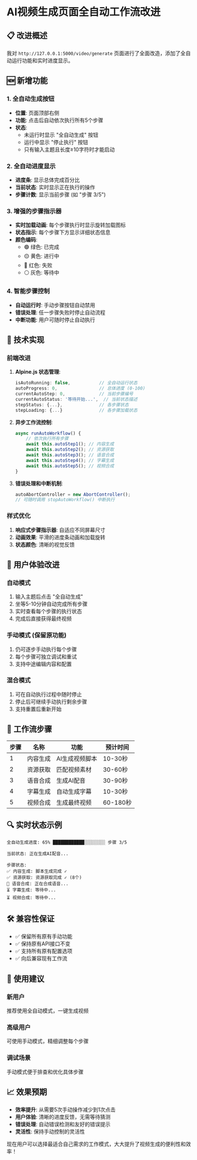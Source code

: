# AI视频生成页面全自动工作流改进

## 📋 改进概述

我对 `http://127.0.0.1:5000/video/generate` 页面进行了全面改造，添加了全自动运行功能和实时进度显示。

## 🆕 新增功能

### 1. 全自动生成按钮
- **位置**: 页面顶部右侧
- **功能**: 点击后自动依次执行所有5个步骤
- **状态**: 
  - 未运行时显示 "全自动生成" 按钮
  - 运行中显示 "停止执行" 按钮
  - 只有输入主题且长度≥10字符时才能启动

### 2. 全自动进度显示
- **进度条**: 显示总体完成百分比
- **当前状态**: 实时显示正在执行的操作
- **步骤计数**: 显示当前步骤 (如 "步骤 3/5")

### 3. 增强的步骤指示器
- **实时加载动画**: 每个步骤执行时显示旋转加载图标
- **状态指示**: 每个步骤下方显示详细状态信息
- **颜色编码**:
  - 🟢 绿色: 已完成
  - 🟡 黄色: 进行中
  - 🔴 红色: 失败
  - ⚪ 灰色: 等待中

### 4. 智能步骤控制
- **自动运行时**: 手动步骤按钮自动禁用
- **错误处理**: 任一步骤失败时停止自动流程
- **中断功能**: 用户可随时停止自动执行

## 🔧 技术实现

### 前端改进
1. **Alpine.js 状态管理**:
   ```javascript
   isAutoRunning: false,           // 全自动运行状态
   autoProgress: 0,                // 总体进度 (0-100)
   currentAutoStep: 0,             // 当前步骤编号
   currentAutoStatus: '等待开始...',  // 当前状态描述
   stepStatus: {...},              // 各步骤状态
   stepLoading: {...}              // 各步骤加载状态
   ```

2. **异步工作流控制**:
   ```javascript
   async runAutoWorkflow() {
       // 依次执行所有步骤
       await this.autoStep1(); // 内容生成
       await this.autoStep2(); // 资源获取  
       await this.autoStep3(); // 语音合成
       await this.autoStep4(); // 字幕生成
       await this.autoStep5(); // 视频合成
   }
   ```

3. **错误处理和中断机制**:
   ```javascript
   autoAbortController = new AbortController();
   // 可随时调用 stopAutoWorkflow() 中断执行
   ```

### 样式优化
1. **响应式步骤指示器**: 自适应不同屏幕尺寸
2. **动画效果**: 平滑的进度条动画和加载旋转
3. **状态颜色**: 清晰的视觉反馈

## 📱 用户体验改进

### 自动模式
1. 输入主题后点击 "全自动生成"
2. 坐等5-10分钟自动完成所有步骤
3. 实时查看每个步骤的执行状态
4. 完成后直接获得最终视频

### 手动模式 (保留原功能)
1. 仍可逐步手动执行每个步骤
2. 每个步骤可独立调试和重试
3. 支持中途编辑内容和配置

### 混合模式
1. 可在自动执行过程中随时停止
2. 停止后可继续手动执行剩余步骤
3. 支持重置后重新开始

## 🎯 工作流步骤

| 步骤 | 名称 | 功能 | 预计时间 |
|------|------|------|----------|
| 1 | 内容生成 | AI生成视频脚本 | 10-30秒 |
| 2 | 资源获取 | 匹配视频素材 | 30-60秒 |
| 3 | 语音合成 | 生成AI配音 | 30-90秒 |
| 4 | 字幕生成 | 自动生成字幕 | 10-30秒 |
| 5 | 视频合成 | 生成最终视频 | 60-180秒 |

## 🔍 实时状态示例

```
全自动生成进度: 65% ████████████░░░░░░░░ 步骤 3/5

当前状态: 正在生成AI配音...

步骤状态:
✅ 内容生成: 脚本生成完成 ✓
✅ 资源获取: 资源获取完成 ✓ (8个)
🔄 语音合成: 正在合成语音...
⏳ 字幕生成: 等待中...
⏳ 视频合成: 等待中...
```

## 🛠️ 兼容性保证

- ✅ 保留所有原有手动功能
- ✅ 保持原有API接口不变
- ✅ 支持所有原有配置选项
- ✅ 向后兼容现有工作流

## 🚀 使用建议

### 新用户
推荐使用全自动模式，一键生成视频

### 高级用户  
可使用手动模式，精细调整每个步骤

### 调试场景
手动模式便于排查和优化具体步骤

## 📈 效果预期

- **效率提升**: 从需要5次手动操作减少到1次点击
- **用户体验**: 清晰的进度反馈，无需等待猜测
- **错误处理**: 自动错误检测和友好的错误提示
- **灵活性**: 保持手动控制的灵活性

现在用户可以选择最适合自己需求的工作模式，大大提升了视频生成的便利性和效率！
